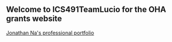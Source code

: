 ## Welcome to ICS491TeamLucio for the OHA grants website

<a href="https://jjhna.github.io/">Jonathan Na's professional portfolio
